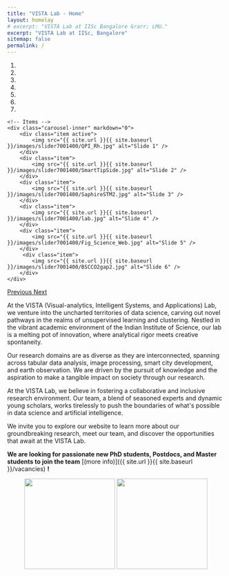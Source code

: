 ```yaml
---
title: "VISTA Lab - Home"
layout: homelay
# excerpt: "VISTA Lab at IISc Bangalore &rarr; LMU."
excerpt: "VISTA Lab at IISc, Bangalore"
sitemap: false
permalink: /
---
```


<!-- **News: Our group will move to LMU Munich!** During the next two years, we will build up a group at LMU and we will slowly move our instruments to Munich. We will be looking for PhD students, sub-group leaders, postdocs, engineering/technical stuff, and an administrative assistant. Please contact me if you are interested.
More details to follow. -->


<div markdown="0" id="carousel" class="carousel slide" data-ride="carousel" data-interval="4000" data-pause="hover" >
    <!-- Menu -->
    <ol class="carousel-indicators">
        <li data-target="#carousel" data-slide-to="0" class="active"></li>
        <li data-target="#carousel" data-slide-to="1"></li>
        <li data-target="#carousel" data-slide-to="2"></li>
        <li data-target="#carousel" data-slide-to="3"></li>
        <li data-target="#carousel" data-slide-to="4"></li>
        <li data-target="#carousel" data-slide-to="5"></li>
        <li data-target="#carousel" data-slide-to="6"></li>
    </ol>

    <!-- Items -->
    <div class="carousel-inner" markdown="0">
        <div class="item active">
            <img src="{{ site.url }}{{ site.baseurl }}/images/slider7001400/QPI_Rh.jpg" alt="Slide 1" />
        </div>
        <div class="item">
            <img src="{{ site.url }}{{ site.baseurl }}/images/slider7001400/SmartTipSide.jpg" alt="Slide 2" />
        </div>
        <div class="item">
            <img src="{{ site.url }}{{ site.baseurl }}/images/slider7001400/SaphireSTM2.jpg" alt="Slide 3" />
        </div>
        <div class="item">
            <img src="{{ site.url }}{{ site.baseurl }}/images/slider7001400/lab.jpg" alt="Slide 4" />
        </div>
        <div class="item">
            <img src="{{ site.url }}{{ site.baseurl }}/images/slider7001400/Fig_Science_Web.jpg" alt="Slide 5" />
        </div>       
         <div class="item">
            <img src="{{ site.url }}{{ site.baseurl }}/images/slider7001400/BSCCO2gap2.jpg" alt="Slide 6" />
        </div>
    </div>
  <a class="left carousel-control" href="#carousel" role="button" data-slide="prev">
    <span class="glyphicon glyphicon-chevron-left" aria-hidden="true"></span>
    <span class="sr-only">Previous</span>
  </a>
  <a class="right carousel-control" href="#carousel" role="button" data-slide="next">
    <span class="glyphicon glyphicon-chevron-right" aria-hidden="true"></span>
    <span class="sr-only">Next</span>
  </a>
</div>


At the VISTA (Visual-analytics, Intelligent Systems, and Applications) Lab, we venture into the uncharted territories of data science, carving out novel pathways in the realms of unsupervised learning and clustering. Nestled in the vibrant academic environment of the Indian Institute of Science, our lab is a melting pot of innovation, where analytical rigor meets creative spontaneity.

Our research domains are as diverse as they are interconnected, spanning across tabular data analysis, image processing, smart city development, and earth observation. We are driven by the pursuit of knowledge and the aspiration to make a tangible impact on society through our research.

At the VISTA Lab, we believe in fostering a collaborative and inclusive research environment. Our team, a blend of seasoned experts and dynamic young scholars, works tirelessly to push the boundaries of what's possible in data science and artificial intelligence.

We invite you to explore our website to learn more about our groundbreaking research, meet our team, and discover the opportunities that await at the VISTA Lab.

 **We are  looking for passionate new PhD students, Postdocs, and Master students to join the team** [(more info)]({{ site.url }}{{ site.baseurl }}/vacancies) **!**




<!-- <figure class="fourth">
  <img src="{{ site.url }}{{ site.baseurl }}/images/logopic/Logo_Leiden.jpg" style="width: 210px">
  <img src="{{ site.url }}{{ site.baseurl }}/images/logopic/Logo_Nanofront.jpg" style="width: 110px">
  <img src="{{ site.url }}{{ site.baseurl }}/images/logopic/Logo_NWO.jpg" style="width: 120px">
  <img src="{{ site.url }}{{ site.baseurl }}/images/logopic/Logo_ERC.jpg" style="width: 110px">
</figure> -->

<figure class="fourth">
  <img src="{{ site.url }}{{ site.baseurl }}/images/logopic/IISc_Master_Seal_Black.png" style="width: 210px">
  <img src="{{ site.url }}{{ site.baseurl }}/images/logopic/Colorful Artificial Intelligence Logo.png" style="width: 210px">
</figure>